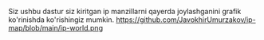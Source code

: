 Siz ushbu dastur siz kiritgan ip manzillarni qayerda joylashganini grafik ko'rinishda ko'rishingiz mumkin.
https://github.com/JavokhirUmurzakov/ip-map/blob/main/ip-world.png
